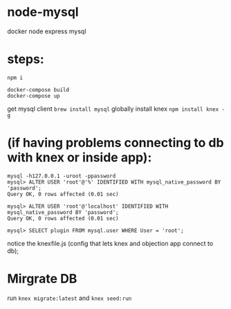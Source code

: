 # node-mysql

docker node express mysql

# steps:

```
npm i
```

```
docker-compose build
docker-compose up
```

get mysql client `brew install mysql`
globally install knex `npm install knex -g`

# (if having problems connecting to db with knex or inside app):

```
mysql -h127.0.0.1 -uroot -ppassword
mysql> ALTER USER 'root'@'%' IDENTIFIED WITH mysql_native_password BY 'password';
Query OK, 0 rows affected (0.01 sec)

mysql> ALTER USER 'root'@'localhost' IDENTIFIED WITH mysql_native_password BY 'password';
Query OK, 0 rows affected (0.01 sec)

mysql> SELECT plugin FROM mysql.user WHERE User = 'root';
```


notice the knexfile.js (config that lets knex and objection app connect to db);


# Mirgrate DB

run `knex migrate:latest` and `knex seed:run`